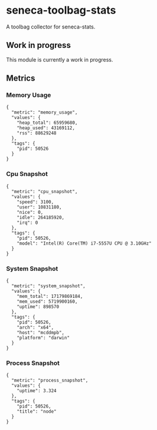 # seneca-toolbag-stats

A toolbag collector for seneca-stats.

## Work in progress
This module is currently a work in progress.

## Metrics

### Memory Usage
```
{
  "metric": "memory_usage",
  "values": {
    "heap_total": 65959680,
    "heap_used": 43169112,
    "rss": 88629248
  },
  "tags": {
    "pid": 50526
  }
}
```

### Cpu Snapshot
```
{
  "metric": "cpu_snapshot",
  "values": {
    "speed": 3100,
    "user": 10831180,
    "nice": 0,
    "idle": 264185920,
    "irq": 0
  },
  "tags": {
    "pid": 50526,
    "model": "Intel(R) Core(TM) i7-5557U CPU @ 3.10GHz"
  }
}
```

### System Snapshot
```
{
  "metric": "system_snapshot",
  "values": {
    "mem_total": 17179869184,
    "mem_used": 5719900160,
    "uptime": 898570
  },
  "tags": {
    "pid": 50526,
    "arch": "x64",
    "host": "mcddmpb",
    "platform": "darwin"
  }
}
```

### Process Snapshot
```
{
  "metric": "process_snapshot",
  "values": {
    "uptime": 3.324
  },
  "tags": {
    "pid": 50526,
    "title": "node"
  }
}
```
